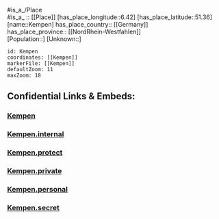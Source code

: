 ﻿---
location: [51.36,6.42] 
mapzoom: [7,12] 
mapmarker: city 
type: City
tags:
- geo/City


SpocWebEntityId: 31384
isDeleted: false
confidential: public

---
#is_a_/Place  
#is_a_ :: [[Place]] 
[has_place_longitude::6.42] 
[has_place_latitude::51.36] 
[name::Kempen] 
has_place_country:: [[Germany]]  
has_place_province:: [[NordRhein-Westfahlen]]  
[Population::] 
[Unknown::] 


```leaflet
id: Kempen
coordinates: [[Kempen]] 
markerFile: [[Kempen]] 
defaultZoom: 11 
maxZoom: 18
```


## Confidential Links & Embeds: 

### [Kempen](/_public/Earth/Continent/Europe/Europe~Central/Germany/Germany~West/Nord_Rhein-Westfalen/counties~NW/Viersen/cities~Viersen/Kempen.md) 

### [Kempen.internal](/_internal/Earth/Continent/Europe/Europe~Central/Germany/Germany~West/Nord_Rhein-Westfalen/counties~NW/Viersen/cities~Viersen/Kempen.internal.md) 

### [Kempen.protect](/_protect/Earth/Continent/Europe/Europe~Central/Germany/Germany~West/Nord_Rhein-Westfalen/counties~NW/Viersen/cities~Viersen/Kempen.protect.md) 

### [Kempen.private](/_private/Earth/Continent/Europe/Europe~Central/Germany/Germany~West/Nord_Rhein-Westfalen/counties~NW/Viersen/cities~Viersen/Kempen.private.md) 

### [Kempen.personal](/_personal/Earth/Continent/Europe/Europe~Central/Germany/Germany~West/Nord_Rhein-Westfalen/counties~NW/Viersen/cities~Viersen/Kempen.personal.md) 

### [Kempen.secret](/_secret/Earth/Continent/Europe/Europe~Central/Germany/Germany~West/Nord_Rhein-Westfalen/counties~NW/Viersen/cities~Viersen/Kempen.secret.md) 
